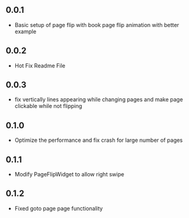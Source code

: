 ## 0.0.1
* Basic setup of page flip with book page flip animation with better example

## 0.0.2
* Hot Fix Readme File

## 0.0.3
* fix vertically lines appearing while changing pages and make page clickable while not flipping

## 0.1.0
* Optimize the performance and fix crash for large number of pages

## 0.1.1
* Modify PageFlipWidget to allow right swipe 

## 0.1.2
* Fixed goto page page functionality 